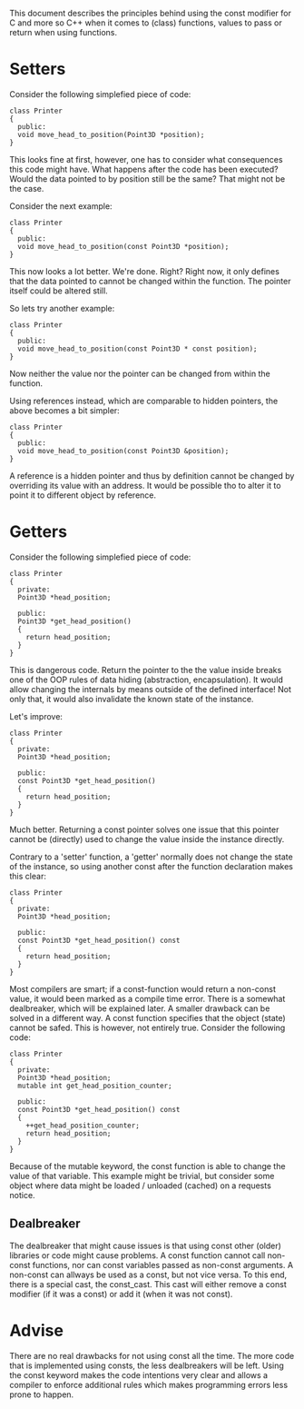 This document describes the principles behind using the const modifier for C and more so C++ when it comes to (class) functions, values to pass or return when using functions.

Setters
=======
Consider the following simplefied piece of code:
~~~~~~~~~~~~~~~{.cpp}
class Printer
{
  public:
  void move_head_to_position(Point3D *position);
}
~~~~~~~~~~~~~~~
This looks fine at first, however, one has to consider what consequences this code might have.
What happens after the code has been executed? Would the data pointed to by position still be the same?
That might not be the case.

Consider the next example:
~~~~~~~~~~~~~~~{.cpp}
class Printer
{
  public:
  void move_head_to_position(const Point3D *position);
}
~~~~~~~~~~~~~~~
This now looks a lot better. We're done. Right?
Right now, it only defines that the data pointed to cannot be changed within the function. The pointer itself could be altered still.

So lets try another example:
~~~~~~~~~~~~~~~{.cpp}
class Printer
{
  public:
  void move_head_to_position(const Point3D * const position);
}
~~~~~~~~~~~~~~~
Now neither the value nor the pointer can be changed from within the function.

Using references instead, which are comparable to hidden pointers, the above becomes a bit simpler:
~~~~~~~~~~~~~~~{.cpp}
class Printer
{
  public:
  void move_head_to_position(const Point3D &position);
}
~~~~~~~~~~~~~~~
A reference is a hidden pointer and thus by definition cannot be changed by overriding its value with an address.
It would be possible tho to alter it to point it to different object by reference.

Getters
=======
Consider the following simplefied piece of code:
~~~~~~~~~~~~~~~{.cpp}
class Printer
{
  private:
  Point3D *head_position;
  
  public:
  Point3D *get_head_position()
  {
    return head_position;
  }
}
~~~~~~~~~~~~~~~
This is dangerous code. Return the pointer to the the value inside breaks one of the OOP rules of data hiding (abstraction, encapsulation).
It would allow changing the internals by means outside of the defined interface! Not only that, it would also invalidate the known state of the instance.

Let's improve:
~~~~~~~~~~~~~~~{.cpp}
class Printer
{
  private:
  Point3D *head_position;
  
  public:
  const Point3D *get_head_position()
  {
    return head_position;
  }
}
~~~~~~~~~~~~~~~
Much better. Returning a const pointer solves one issue that this pointer cannot be (directly) used to change the value inside the instance directly.

Contrary to a 'setter' function, a 'getter' normally does not change the state of the instance, so using another const after the function declaration makes this clear:
~~~~~~~~~~~~~~~{.cpp}
class Printer
{
  private:
  Point3D *head_position;
  
  public:
  const Point3D *get_head_position() const
  {
    return head_position;
  }
}
~~~~~~~~~~~~~~~
Most compilers are smart; if a const-function would return a non-const value, it would been marked as a compile time error.
There is a somewhat dealbreaker, which will be explained later. A smaller drawback can be solved in a different way. A const function specifies that the object (state) cannot be safed. This is however, not entirely true. Consider the following code:
~~~~~~~~~~~~~~~{.cpp}
class Printer
{
  private:
  Point3D *head_position;
  mutable int get_head_position_counter;
  
  public:
  const Point3D *get_head_position() const
  {
    ++get_head_position_counter;
    return head_position;
  }
}
~~~~~~~~~~~~~~~
Because of the mutable keyword, the const function is able to change the value of that variable. This example might be trivial, but consider some object where data might be loaded / unloaded (cached) on a requests notice.

Dealbreaker
-----
The dealbreaker that might cause issues is that using const other (older) libraries or code might cause problems.
A const function cannot call non-const functions, nor can const variables passed as non-const arguments.
A non-const can allways be used as a const, but not vice versa.
To this end, there is a special cast, the const_cast.
This cast will either remove a const modifier (if it was a const) or add it (when it was not const).

Advise
=======
There are no real drawbacks for not using const all the time. The more code that is implemented using consts, the less dealbreakers will be left. Using the const keyword makes the code intentions very clear and allows a compiler to enforce additional rules which makes programming errors less prone to happen.

